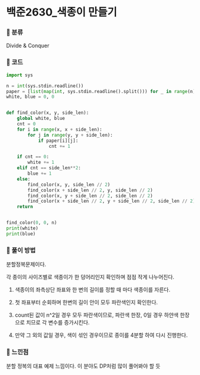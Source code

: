 # 백준2630\_색종이 만들기

### &#127822; 분류

Divide & Conquer

### &#127822; 코드

```python
import sys

n = int(sys.stdin.readline())
paper = [list(map(int, sys.stdin.readline().split())) for _ in range(n)]
white, blue = 0, 0


def find_color(x, y, side_len):
    global white, blue
    cnt = 0
    for i in range(x, x + side_len):
        for j in range(y, y + side_len):
            if paper[i][j]:
                cnt += 1

    if cnt == 0:
        white += 1
    elif cnt == side_len**2:
        blue += 1
    else:
        find_color(x, y, side_len // 2)
        find_color(x + side_len // 2, y, side_len // 2)
        find_color(x, y + side_len // 2, side_len // 2)
        find_color(x + side_len // 2, y + side_len // 2, side_len // 2)
    return


find_color(0, 0, n)
print(white)
print(blue)
```

### &#127822; 풀이 방법

분할정복문제이다.

각 종이의 사이즈별로 색종이가 한 덩어리인지 확인하며 점점 작게 나누어진다.

1. 색종이의 좌측상단 좌표와 한 변의 길이를 정할 때 마다 색종이를 자른다.

2. 첫 좌표부터 순회하며 한변의 길이 안이 모두 파란색인지 확인한다.

3. count된 값이 n^2일 경우 모두 파란색이므로, 파란색 한장, 0일 경우 하얀색 한장으로 치므로 각 변수를 증가시킨다.

4. 만약 그 외의 값일 경우, 색이 섞인 경우이므로 종이를 4분할 하여 다시 진행한다.

### &#127822; 느낀점

분할 정복의 대표 예제 느낌이다. 이 분야도 DP처럼 많이 풀어봐야 할 듯
